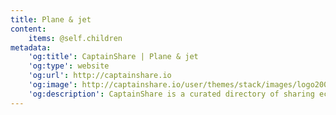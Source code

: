 ```yaml
---
title: Plane & jet
content:
    items: @self.children
metadata:
    'og:title': CaptainShare | Plane & jet
    'og:type': website
    'og:url': http://captainshare.io
    'og:image': http://captainshare.io/user/themes/stack/images/logo2000.png
    'og:description': CaptainShare is a curated directory of sharing economy resources to make & save money
---
```

